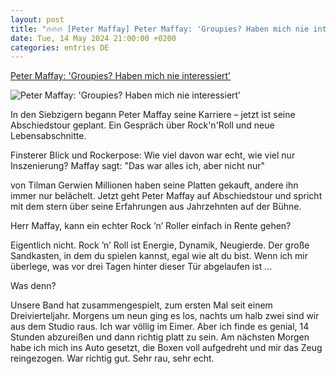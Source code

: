 ```yaml
---
layout: post
title: "🔥🔥🔥 [Peter Maffay] Peter Maffay: 'Groupies? Haben mich nie interessiert'"
date: Tue, 14 May 2024 21:00:00 +0200
categories: entries DE
---
```

[Peter Maffay: 'Groupies? Haben mich nie interessiert'](https://www.stern.de/kultur/peter-maffay---groupies--haben-mich-nie-interessiert--34708828.html)

![Peter Maffay: 'Groupies? Haben mich nie interessiert'](https://image.stern.de/34708816/t/5W/v2/w1440/r1.7778/-/peter-maffay-aufmacher.jpg)

In den Siebzigern begann Peter Maffay seine Karriere – jetzt ist seine Abschiedstour geplant. Ein Gespräch über Rock'n'Roll und neue Lebensabschnitte.

Finsterer Blick und Rockerpose: Wie viel davon war echt, wie viel nur Inszenierung? Maffay sagt: "Das war alles ich, aber nicht nur"

von Tilman Gerwien Millionen haben seine Platten gekauft, andere ihn immer nur belächelt. Jetzt geht Peter Maffay auf Abschiedstour und spricht mit dem stern über seine Erfahrungen aus Jahrzehnten auf der Bühne.

Herr Maffay, kann ein echter Rock ’n’ Roller einfach in Rente gehen?

Eigentlich nicht. Rock ’n’ Roll ist Energie, Dynamik, Neugierde. Der große Sandkasten, in dem du spielen kannst, egal wie alt du bist. Wenn ich mir überlege, was vor drei Tagen hinter dieser Tür abgelaufen ist …

Was denn?

Unsere Band hat zusammengespielt, zum ersten Mal seit einem Dreivierteljahr. Morgens um neun ging es los, nachts um halb zwei sind wir aus dem Studio raus. Ich war völlig im Eimer. Aber ich finde es genial, 14 Stunden abzureißen und dann richtig platt zu sein. Am nächsten Morgen habe ich mich ins Auto gesetzt, die Boxen voll aufgedreht und mir das Zeug reingezogen. War richtig gut. Sehr rau, sehr echt.

